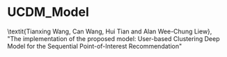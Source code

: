 # UCDM_Model

\textit{Tianxing Wang, Can Wang, Hui Tian and Alan Wee-Chung Liew}, "The implementation of the proposed model: User-based Clustering Deep Model for the Sequential Point-of-Interest Recommendation"
